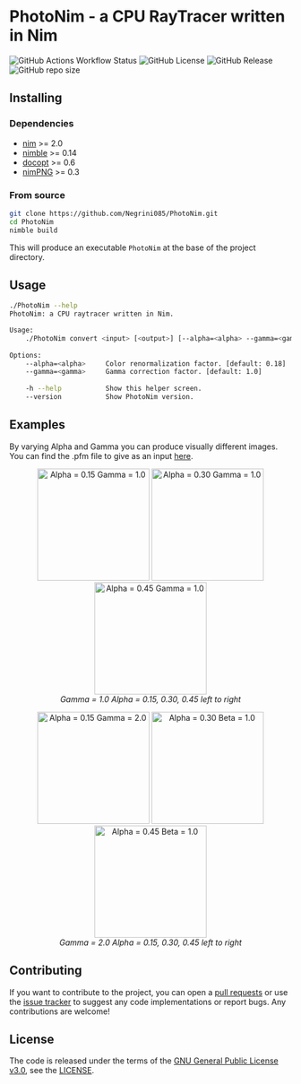 # PhotoNim - a CPU RayTracer written in Nim
![GitHub Actions Workflow Status](https://img.shields.io/github/actions/workflow/status/Negrini085/PhotoNim/ci-action.yml)
![GitHub License](https://img.shields.io/github/license/Negrini085/PhotoNim)
![GitHub Release](https://img.shields.io/github/v/release/Negrini085/PhotoNim)
![GitHub repo size](https://img.shields.io/github/repo-size/Negrini085/PhotoNim)

## Installing
### Dependencies
- [nim](https://github.com/nim-lang/Nim) >= 2.0
- [nimble](https://github.com/nim-lang/nimble) >= 0.14
- [docopt](https://github.com/docopt/docopt.nim) >= 0.6
- [nimPNG](https://github.com/jangko/nimPNG) >= 0.3

### From source
```bash
git clone https://github.com/Negrini085/PhotoNim.git
cd PhotoNim
nimble build
```
This will produce an executable `PhotoNim` at the base of the project directory.

## Usage
```bash
./PhotoNim --help
PhotoNim: a CPU raytracer written in Nim.

Usage:
    ./PhotoNim convert <input> [<output>] [--alpha=<alpha> --gamma=<gamma>]
    
Options:
    --alpha=<alpha>     Color renormalization factor. [default: 0.18]
    --gamma=<gamma>     Gamma correction factor. [default: 1.0]
    
    -h --help           Show this helper screen.
    --version           Show PhotoNim version.
```

## Examples
By varying Alpha and Gamma you can produce visually different images. You can find the .pfm file to give as an input [here](https://www.pauldebevec.com/Research/HDR/PFM/).
<p align="center">
  <img src="https://github.com/Negrini085/PhotoNim/assets/139368862/047ab8b0-3588-4b8c-84c0-5d74ca29637c" alt="Alpha = 0.15    Gamma = 1.0" width="200" />
  <img src="https://github.com/Negrini085/PhotoNim/assets/139368862/f0cd8aef-1b6a-4d6a-9418-2c3a2dac11c0" alt="Alpha = 0.30  Gamma = 1.0" width="200" /> 
  <img src="https://github.com/Negrini085/PhotoNim/assets/139368862/7c836355-cad9-4977-a295-543cd296be1b" alt="Alpha = 0.45  Gamma = 1.0" width="200" /> 
  <br>
  <em>Gamma = 1.0      Alpha = 0.15, 0.30, 0.45 left to right</em>
</p>

 <p align="center">
  <img src="https://github.com/Negrini085/PhotoNim/assets/139368862/c019dee6-f286-4b23-9693-67b169c87deb" alt="Alpha = 0.15    Gamma = 2.0" width="200" />
  <img src="https://github.com/Negrini085/PhotoNim/assets/139368862/db5cdbf4-c0ea-474c-91bb-154cd80cc990" alt="Alpha = 0.30  Beta = 1.0" width="200" /> 
  <img src="https://github.com/Negrini085/PhotoNim/assets/139368862/b9f21c8e-2d2d-4d5b-a7c9-5e0d3b2e8534" alt="Alpha = 0.45  Beta = 1.0" width="200" /> 
  <br>
  <em>Gamma = 2.0      Alpha = 0.15, 0.30, 0.45 left to right</em>
</p>

## Contributing
If you want to contribute to the project, you can open a [pull requests](https://github.com/Negrini085/PhotoNim/pulls) or use the [issue tracker](https://github.com/Negrini085/PhotoNim/issues/) to suggest any code implementations or report bugs. 
Any contributions are welcome! 

## License
The code is released under the terms of the [GNU General Public License v3.0](https://www.gnu.org/licenses/gpl-3.0.html), see the [LICENSE](https://github.com/Negrini085/PhotoNim/blob/master/LICENSE).
